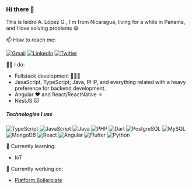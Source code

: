 ### Hi there 👋

This is Isidro A. López G., I'm from Nicaragua, living for a while in Panama, and I love solving problems :smile:

📫 How to reach me:

[![Gmail](https://img.shields.io/badge/-GMAIL-D14836?style=for-the-badge&logo=gmail&logoColor=white)](mailto:isidro.lopezg@gmail.com)
[![LinkedIn](https://img.shields.io/badge/-LINKEDIN-0077B5?style=for-the-badge&logo=linkedin&logoColor=white)](https://www.linkedin.com/in/ialopezg)
[![Twitter](https://img.shields.io/badge/-TWITTER-0077B5?style=for-the-badge&logo=twitter&logoColor=white)](https://www.twitter.com/isidrolopezg/)

👨‍💻 I do:
- Fullstack development 👨🏾‍💻
- JavaScript, TypeScript, Java, PHP, and everything related with a heavy preference for backend development.
- Angular ❤️ and React/ReactNative ⚛️
- NestJS 😻

##### Technologies I use

![TypeScript](https://img.shields.io/badge/-TypeScript-000000?style=flat&logo=typescript)
![JavaScript](https://img.shields.io/badge/-JavaScript-000000?style=flat&logo=javascript)
![Java](https://img.shields.io/badge/-Java-000000?style=flat&logo=java)
![PHP](https://img.shields.io/badge/-PHP-000000?style=flat&logo=php)
![Dart](https://img.shields.io/badge/-Dart-000000?style=flat&logo=dart)
![PostgreSQL](https://img.shields.io/badge/-PostgreSQL-000000?style=flat&logo=postgresql)
![MySQL](https://img.shields.io/badge/-MySQL-000000?style=flat&logo=mysql)
![MongoDB](https://img.shields.io/badge/-MongoDB-000000?style=flat&logo=mongodb)
![React](https://img.shields.io/badge/-React-000000?style=flat&logo=react)
![Angular](https://img.shields.io/badge/-Angular-000000?style=flat&logo=angular)
![Flutter](https://img.shields.io/badge/-Flutter-000000?style=flat&logo=flutter)
![Python](https://img.shields.io/badge/-Python-000000?style=flat&logo=python)

🌱 Currently learning:
- IoT

🔭 Currently working on:
- [Platform Boilerplate](https://github.com/ialopezg/boilerplate)

<!--
**ialopezg/ialopezg** is a ✨ _special_ ✨ repository because its `README.md` (this file) appears on your GitHub profile.

Here are some ideas to get you started:

- 🔭 I’m currently working on ...
- 🌱 I’m currently learning ...
- 👯 I’m looking to collaborate on ...
- 🤔 I’m looking for help with ...
- 💬 Ask me about ...
- 📫 How to reach me: ...
- 😄 Pronouns: ...
- ⚡ Fun fact: ...
-->
